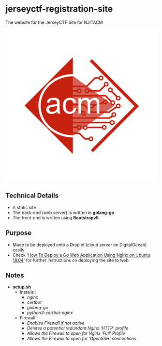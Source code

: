 # jerseyctf-registration-site
The website for the JerseyCTF Site for NJITACM

<!-- NJIT ACM LOGO -->
![](https://github.com/NJIT-ACM/NJIT-ACM/blob/main/ACMLOGO.png)

## Technical Details
* A static site 
* The back-end (web server) is written in **golang-go**
* The front-end is written using **Bootstrapv5**

## Purpose
* Made to be deployed onto a Droplet (cloud server on DigitalOcean) easily
* Check '[How To Deploy a Go Web Application Using Nginx on Ubuntu 18.04](https://www.digitalocean.com/community/tutorials/how-to-deploy-a-go-web-application-using-nginx-on-ubuntu-18-04)' for further instructions on deploying the site to web.

## Notes
* **[setup.sh](setup.sh)** 
    * Installs :
        *  _nginx_
        * _certbot_ 
        * _golang-go_
        * _python3-certbot-nginx_
    * Firewall :
        * _Enables Firewall if not active_
        * _Deletes a potential redundant Nginx 'HTTP' profile_
        * _Allows the Firewall to open for Nginx 'Full' Profile_
        * _Allows the Firewall to open for 'OpenSSH' connections_

